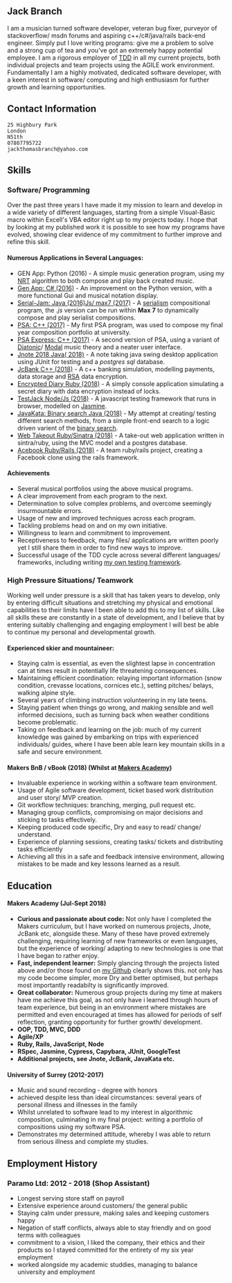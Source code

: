 ## Jack Branch

I am a musician turned software developer, veteran bug fixer, purveyor of stackoverflow/ msdn forums and aspiring c++/c#/java/rails back-end engineer. Simply put I love writing programs: give me a problem to solve and a strong cup of tea and you've got an extremely happy potential employee. I am a rigorous employer of [TDD](http://agiledata.org/essays/tdd.html) in all my current projects, both individual projects and team projects using the AGILE work environment. Fundamentally I am a highly motivated, dedicated software developer, with a keen interest in software/ computing and high enthusiasm for further growth and learning opportunities.

## Contact Information

	25 Highbury Park
	London
	N51th
	07807795722
	jackthomasbranch@yahoo.com

## Skills

### Software/ Programming

Over the past three years I have made it my mission to learn and develop in a wide variety of different languages, starting from a simple Visual-Basic macro within Excell's VBA editor right up to my projects today. I hope that by looking at my published work it is possible to see how my programs have evolved, showing clear evidence of my commitment to further improve and refine this skill.

#### Numerous Applications in Several Languages:

  - GEN App: Python (2016) - A simple music generation program, using my [NRT](https://en.wikipedia.org/wiki/Neo-Riemannian_theory) algorithm to both compose and play back created music.
  - [Gen App: C# (2016)](https://github.com/pliantmeerkat/GenApp) - An improvement on the Python version, with a more functional Gui and musical notation display.
  - [Serial-Jam: Java (2016)Js/ max7 (2017)](https://github.com/pliantmeerkat/Music-Gerenaration-Algorithms/tree/master/JS%20Serialism) - A [serialism](https://en.wikipedia.org/wiki/Serialism) compositional program, the *.js* version can be run within **Max 7** to dynamically compose and play serialist compositions.
  - [PSA: C++ (2017)](https://github.com/pliantmeerkat/Music-Gerenaration-Algorithms/tree/master/PSA%20Original) - My first PSA program, was used to compose my final year composition portfolio at university.
  - [PSA Express: C++ (2017)](https://github.com/pliantmeerkat/PSA-Express) - A second version of PSA, using a variant of [Diatonic](https://en.wikipedia.org/wiki/Diatonic_and_chromatic)/ [Modal](https://www.ars-nova.com/Theory%20Q&A/Q144.html) music theory and a neater user interface.
  - [Jnote 2018 Java( 2018)](https://github.com/pliantmeerkat/JcBank) - A note taking java swing desktop application using JUnit for testing and a *postgres sql* database.
  - [JcBank C++ (2018)](https://github.com/pliantmeerkat/JcBank) - A c++ banking simulation, modelling payments, data storage and [RSA](https://en.wikipedia.org/wiki/RSA_(cryptosystem)) data encryption.
  - [Encrypted Diary Ruby (2018)](https://github.com/pliantmeerkat/EncryptedDiary) - A simply console application simulating a secret diary with data encryption instead of locks.
  - [TestJack Node/Js (2018)](https://github.com/pliantmeerkat/TestJack) - A javascript testing framework that runs in browser, modelled on [Jasmine](https://en.wikipedia.org/wiki/Jasmine_(JavaScript_testing_framework)).
  - [JavaKata: Binary search Java (2018)](https://github.com/pliantmeerkat/JavaKata) - My attempt at creating/ testing different search methods, from a simple front-end search to a logic driven varient of the [binary search](https://en.wikipedia.org/wiki/Binary_search_algorithm).
  - [Web Takeout Ruby/Sinatra (2018)](https://github.com/pliantmeerkat/TakeAwayWeb) - A take-out web application written in sintra/ruby, using the MVC model and a postgres database.
  - [Acebook Ruby/Rails (2018)](https://github.com/Team-Visage/vBook) - A team ruby/rails project, creating a Facebook clone using the rails framework.

#### Achievements

  - Several musical portfolios using the above musical programs.
  - A clear improvement from each program to the next.
  - Determination to solve complex problems, and overcome seemingly insurmountable errors.
  - Usage of new and improved techniques across each program.
  - Tackling problems head on and on my own initiative.
  - Willingness to learn and commitment to improvement.
  - Receptiveness to feedback, many files/ applications are written poorly yet I still share them in order to find new ways to improve.
  - Successful usage of the TDD cycle across several different languages/ frameworks, including writing [my own testing framework](https://github.com/pliantmeerkat/TestJack).

### High Pressure Situations/ Teamwork

Working well under pressure is a skill that has taken years to develop, only by entering difficult situations and stretching my physical and emotional capabilities to their limits have I been able to add this to my list of skills. Like all skills these are constantly in a state of development, and I believe that by entering suitably challenging and engaging employment I will best be able to continue my personal and developmental growth.

#### Experienced skier and mountaineer: 

  - Staying calm is essential, as even the slightest lapse in concentration can at times result in potentially life threatening consequences. 
  - Maintaining efficient coordination: relaying important information (snow condition, crevasse locations, cornices etc.), setting pitches/ belays, walking alpine style.
  - Several years of climbing instruction volunteering in my late teens.
  - Staying patient when things go wrong, and making sensible and well informed decisions, such as turning back when weather conditions become problematic.
  - Taking on feedback and learning on the job: much of my current knowledge was gained by embarking on trips with experienced individuals/ guides, where I have been able learn key mountain skills in a safe and secure environment.

#### Makers BnB / vBook (2018) (Whilst at [Makers Academy](https://makers.tech/))

- Invaluable experience in working within a software team environment.
- Usage of Agile software development, ticket based work distribution and user story/ MVP creation.
- Git workflow techniques: branching, merging, pull request etc.
- Managing group conflicts, compromising on major decisions and sticking to tasks effectively.
- Keeping produced code specific, Dry and easy to read/ change/ understand.
- Experience of planning sessions, creating tasks/ tickets and distributing tasks efficiently
- Achieving all this in a safe and feedback intensive environment, allowing mistakes to be made and key lessons learned as a result.

## Education

#### Makers Academy (Jul-Sept 2018)

- **Curious and passionate about code:** Not only have I completed the Makers curriculum, but I have worked on numerous projects, Jnote, JcBank etc, alongside these.  Many of these have proved extremely challenging, requiring learning of new frameworks or even languages, but the experience of working/ adapting to new technologies is one that I have began to rather enjoy.
- **Fast, independent learner:** Simply glancing through the projects listed above and/or those found on [my Github](https://github.com/pliantmeerkat/) clearly shows this. not only has my code become simpler, more Dry and better optimised, but perhaps most importantly readabilty is significantly improved.
- **Great collaborator:** Numerous group projects during my time at makers have me achieve this goal, as not only have i learned through hours of team experience, but being in an environment where mistakes are permitted and even encouraged at times has allowed for periods of self reflection, granting opportunity for further growth/ development.
- **OOP, TDD, MVC, DDD**
- **Agile/XP**
- **Ruby, Rails, JavaScript, Node**
- **RSpec, Jasmine, Cypress, Capybara, JUnit, GoogleTest**
- **Additional projects, see Jnote, JcBank, JavaKata etc.**

#### University of Surrey (2012-2017)

- Music and sound recording - degree with honors
- achieved despite less than ideal circumstances: several years of personal illness and illnesses in the family
- Whilst unrelated to software lead to my interest in algorithmic composition, culminating in my final project: writing a portfolio of compositions using my software PSA.
- Demonstrates my determined attitude, whereby I was able to return from serious illness and complete my studies.

## Employment History

### Paramo Ltd: 2012 - 2018 (Shop Assistant)

- Longest serving store staff on payroll
- Extensive experience around customers/ the general public
- Staying calm under pressure, making sales and keeping customers happy
- Negation of staff conflicts, always able to stay friendly and on good terms with colleagues
- commitment to a vision, I liked the company, their ethics and their products so I stayed committed for the entirety of my
six year employment
- worked alongside my academic studdies, managing to balance university and employment
